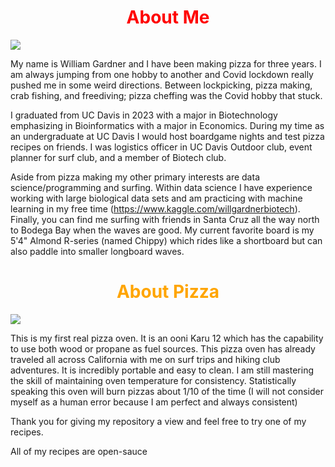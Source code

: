 <h1 style="color: Red">
    <center>About Me</center></h1>

![](https://i.imgur.com/zQLBHqn.jpg)

My name is William Gardner and I have been making pizza for three years. I am always jumping from one hobby to another and Covid lockdown really pushed me in some weird directions. Between lockpicking, pizza making, crab fishing, and freediving; pizza cheffing was the Covid hobby that stuck.

I graduated from UC Davis in 2023 with a major in Biotechnology emphasizing in Bioinformatics with a major in Economics. During my time as an undergraduate at UC Davis I would host boardgame nights and test pizza recipes on friends. I was logistics officer in UC Davis Outdoor club, event planner for surf club, and a member of Biotech club. 

Aside from pizza making my other primary interests are data science/programming and surfing. Within data science I have experience working with large biological data sets and am practicing with machine learning in my free time (https://www.kaggle.com/willgardnerbiotech). Finally, you can find me surfing with friends in Santa Cruz all the way north to Bodega Bay when the waves are good. My current favorite board is my 5'4" Almond R-series (named Chippy) which rides like a shortboard but can also paddle into smaller longboard waves.

<h1 style="color: Orange"><center>About Pizza</center>
    
</h2>

![](https://i.imgur.com/aBrgvrQ.jpg)

This is my first real pizza oven. It is an ooni Karu 12 which has the capability to use both wood or propane as fuel sources. This pizza oven has already traveled all across California with me on surf trips and hiking club adventures. It is incredibly portable and easy to clean. I am still mastering the skill of maintaining oven temperature for consistency. Statistically speaking this oven will burn pizzas about 1/10 of the time (I will not consider myself as a human error because I am perfect and always consistent)

Thank you for giving my repository a view and feel free to try one of my recipes.

All of my recipes are open-sauce

